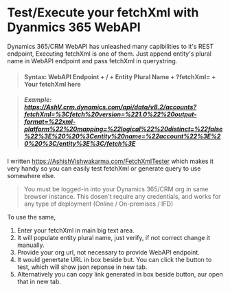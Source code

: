 # Test/Execute your fetchXml with Dyanmics 365 WebAPI

Dynamics 365/CRM WebAPI has unleashed many capibilities to it's REST endpoint, Executing fetchXml is one of them.
Just append entity's plural name in WebAPI endpoint and pass fetchXml in querystring.

> #### Syntax: WebAPI Endpoint + / + Entity Plural Name + ?fetchXml= + Your fetchXml here

> ##### Example: https://AshV.crm.dynamics.com/api/data/v8.2/accounts?fetchXml=%3Cfetch%20version=%221.0%22%20output-format=%22xml-platform%22%20mapping=%22logical%22%20distinct=%22false%22%3E%20%20%3Centity%20name=%22account%22%3E%20%20%3C/entity%3E%3C/fetch%3E

I written https://AshishVishwakarma.com/FetchXmlTester which makes it very handy so you can easily test fetchXml or generate query to use somewhere else.

> You must be logged-in into your Dynamics 365/CRM org in same browser instance. This dosen't require any credentials, and works for any type of deployment (Online / On-premises / IFD)

To use the same,
1. Enter your fetchXml in main big text area.
1. It will populate entity plural name, just verify, if not correct change it manually.
1. Provide your org url, not necessary to provide WebAPI endpoint.
1. It would genertate URL in box beside but. You can click the button to test, which will show json reponse in new tab.
1. Alternatively you can copy link generated in box beside button, aur open that in new tab.
